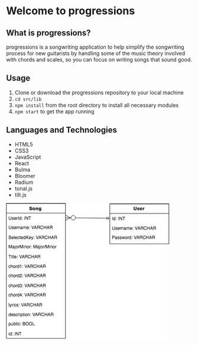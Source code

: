 # Welcome to progressions


## What is progressions?


progressions is a songwriting application to help simplify the songwriting process for new guitarists by handling some of the music theory involved with chords and scales, so you can focus on writing songs that sound good.


## Usage
1. Clone or download the progressions repository to your local machine
2. ```cd src/lib```
3. ```npm install``` from the root directory to install all necessary modules
8. ```npm start``` to get the app running 


## Languages and Technologies
* HTML5
* CSS3
* JavaScript
* React
* Bulma
* Bloomer
* Radium
* tonal.js
* tilt.js

![alt text](src/READMEimgs/progressionsERD.png)
